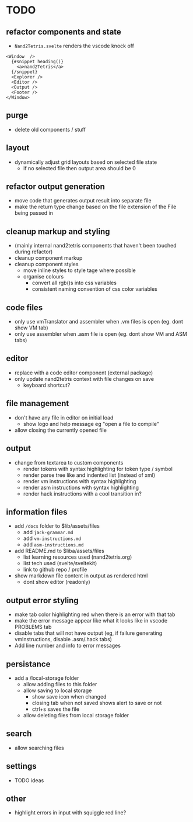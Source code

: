 # TODO

## refactor components and state

- `Nand2Tetris.svelte` renders the vscode knock off

```svelte
<Window  />
  {#snippet heading()}
    <a>nand2Tetris</a>
  {/snippet}
  <Explorer />
  <Editor />
  <Output />
  <Footer />
</Window>

```

## purge

- delete old components / stuff

## layout

- dynamically adjust grid layouts based on selected file state
  - if no selected file then output area should be 0

## refactor output generation

- move code that generates output result into separate file
- make the return type change based on the file extension of the File being passed in

## cleanup markup and styling

- (mainly internal nand2tetris components that haven't been touched during refactor)
- cleanup component markup
- cleanup component styles
  - move inline styles to style tage where possible
  - organise colours
    - convert all rgb()s into css variables
    - consistent naming convention of css color variables

## code files

- only use vmTranslator and assembler when .vm files is open (eg. dont show VM tab)
- only use assembler when .asm file is open (eg. dont show VM and ASM tabs)

## editor

- replace with a code editor component (external package)
- only update nand2tetris context with file changes on save
  - keyboard shortcut?

## file management

- don't have any file in editor on initial load
  - show logo and help message eg "open a file to compile"
- allow closing the currently opened file

## output

- change from textarea to custom components
  - render tokens with syntax highlighting for token type / symbol
  - render parse tree like and indented list (instead of xml)
  - render vm instructions with syntax highlighting
  - render asm instructions with syntax highlighting
  - render hack instructions with a cool transition in?

## information files

- add `/docs` folder to $lib/assets/files
  - add `jack-grammar.md`
  - add `vm-instructions.md`
  - add `asm-instructions.md`
- add README.md to $liba/assets/files
  - list learning resources used (nand2tetris.org)
  - list tech used (svelte/sveltekit)
  - link to github repo / profile
- show markdown file content in output as rendered html
  - dont show editor (readonly)

## output error styling

- make tab color highlighting red when there is an error with that tab
- make the error message appear like what it looks like in vscode PROBLEMS tab
- disable tabs that will not have output (eg, if failure generating vmInstructions, disable .asm/.hack tabs)
- Add line number and info to error messages

## persistance

- add a /local-storage folder
  - allow adding files to this folder
  - allow saving to local storage
    - show save icon when changed
    - closing tab when not saved shows alert to save or not
    - ctrl+s saves the file
  - allow deleting files from local storage folder

## search

- allow searching files

## settings

- TODO ideas

## other

- highlight errors in input with squiggle red line?
